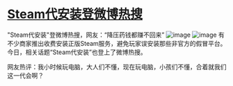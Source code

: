 # [Steam代安装登微博热搜](https://github.com/myogg/meek/issues/59)

"Steam代安装"登微博热搜，网友：“降压药钱都赚不回来”
![image](https://img.pub/file/e0009649973f4342463f1.jpg)
![image](https://img.m.mw/file/4e01904012e2d60da1c24.jpg)
有不少商家推出收费安装正版Steam服务，避免玩家误安装那些非官方的假冒平台。今日，相关话题“Steam代安装”也登上了微博热搜。

网友热评：我小时候玩电脑，大人们不懂，现在玩电脑，小孩们不懂，合着就我们这一代会啊？
